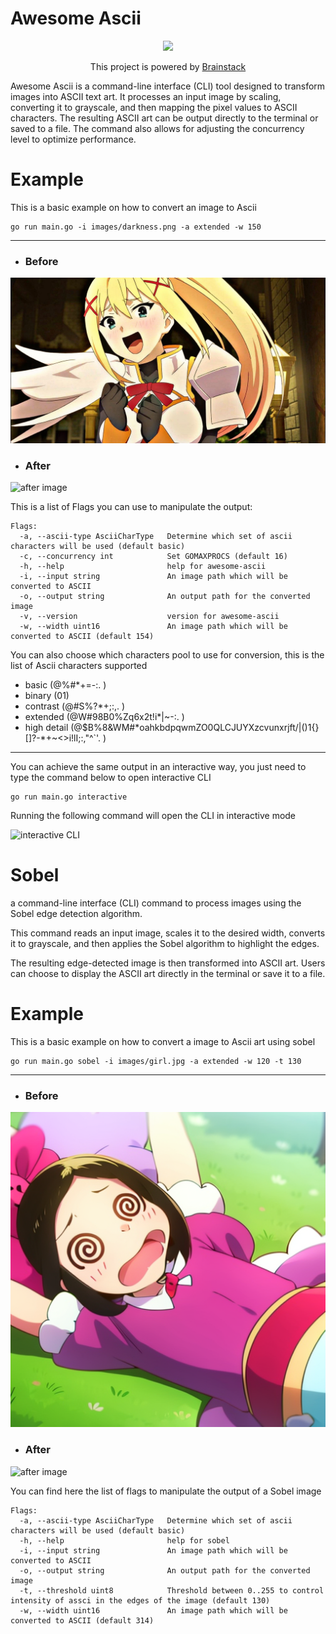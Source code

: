 # Awesome Ascii

<p align="center"><a href="https://brainstack.net/"><img src="https://utfs.io/f/FrKex1QcGVZwleCCGhIHcxW3F6gl8OE1jdApqh7mVrQ4uZft" /></a></p>
<p align="center">This project is powered by <a href="https://brainstack.net/">Brainstack</a></p>

Awesome Ascii is a command-line interface (CLI) tool designed to transform images into ASCII text art.
It processes an input image by scaling, converting it to grayscale, and then mapping the pixel values to ASCII characters.
The resulting ASCII art can be output directly to the terminal or saved to a file.
The command also allows for adjusting the concurrency level to optimize performance.

# Example

This is a basic example on how to convert an image to Ascii

```
go run main.go -i images/darkness.png -a extended -w 150
```

---

- ### Before

![Old image placeholder](images/darkness.png)

- ### After

![after image](https://utfs.io/f/9a7666e2-2d5d-410b-9d25-f39c10e799d9-sz54oy.png)

This is a list of Flags you can use to manipulate the output:

```
Flags:
  -a, --ascii-type AsciiCharType   Determine which set of ascii characters will be used (default basic)
  -c, --concurrency int            Set GOMAXPROCS (default 16)
  -h, --help                       help for awesome-ascii
  -i, --input string               An image path which will be converted to ASCII
  -o, --output string              An output path for the converted image
  -v, --version                    version for awesome-ascii
  -w, --width uint16               An image path which will be converted to ASCII (default 154)
```

You can also choose which characters pool to use for conversion, this is the list of Ascii characters supported

- basic (@%#\*+=-:. )
- binary (01)
- contrast (@#S%?\*+;:,. )
- extended (@W#98B0%Zq6x2t!i\*|~-:. )
- high detail (@$B%8&WM#\*oahkbdpqwmZO0QLCJUYXzcvunxrjft/|()1{}[]?-\*+~<>i!lI;:,\"^`'. )

---

You can achieve the same output in an interactive way, you just need to type the command below to open interactive CLI

```
go run main.go interactive
```

Running the following command will open the CLI in interactive mode

![interactive CLI](https://utfs.io/f/2af7e08f-4d8f-43bf-9ddc-89812a6c71d3-sy3kwy.png)

# Sobel

a command-line interface (CLI) command to process images using the Sobel edge detection algorithm.

This command reads an input image, scales it to the desired width, converts it to grayscale, and then applies the Sobel algorithm to highlight the edges.

The resulting edge-detected image is then transformed into ASCII art.
Users can choose to display the ASCII art directly in the terminal or save it to a file.

# Example

This is a basic example on how to convert a image to Ascii art using sobel

```
go run main.go sobel -i images/girl.jpg -a extended -w 120 -t 130
```

---

- ### Before

![Old image placeholder](images/dizzy.png)

- ### After

![after image](https://utfs.io/f/5a1236d1-c22d-41a2-a532-35a1ed3d67cd-95sqx5.png)

You can find here the list of flags to manipulate the output of a Sobel image

```
Flags:
  -a, --ascii-type AsciiCharType   Determine which set of ascii characters will be used (default basic)
  -h, --help                       help for sobel
  -i, --input string               An image path which will be converted to ASCII
  -o, --output string              An output path for the converted image
  -t, --threshold uint8            Threshold between 0..255 to control intensity of assci in the edges of the image (default 130)
  -w, --width uint16               An image path which will be converted to ASCII (default 314)
```
